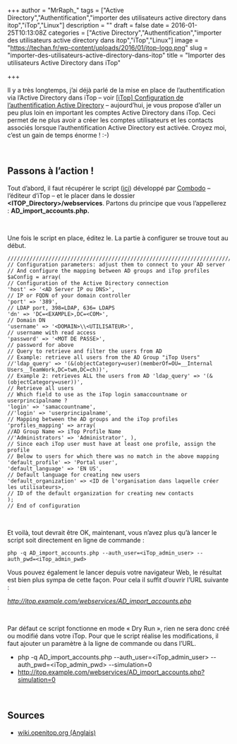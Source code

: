 +++
author = "MrRaph_"
tags = ["Active Directory","Authentification","importer des utilisateurs active directory dans itop","iTop","Linux"]
description = ""
draft = false
date = 2016-01-25T10:13:08Z
categories = ["Active Directory","Authentification","importer des utilisateurs active directory dans itop","iTop","Linux"]
image = "https://techan.fr/wp-content/uploads/2016/01/itop-logo.png"
slug = "importer-des-utilisateurs-active-directory-dans-itop"
title = "Importer des utilisateurs Active Directory dans iTop"

+++


Il y a très longtemps, j’ai déjà parlé de la mise en place de l’authentification via l’Active Directory dans iTop – voir [[iTop] Configuration de l’authentification Active Directory](https://techan.fr/itop-configuration-de-lauthentification-active-directory/) – aujourd’hui, je vous propose d’aller un peu plus loin en important les comptes Active Directory dans iTop. Ceci permet de ne plus avoir a créer les comptes utilisateurs et les contacts associés lorsque l’authentification Active Directory est activée. Croyez moi, c’est un gain de temps énorme ! :-)

 


## Passons à l’action !

Tout d’abord, il faut récupérer le script ([ici](http://www.combodo.com/documentation/AD_import_accounts.txt)) développé par [Combodo](http://www.combodo.com/) – l’éditeur d’iTop – et le placer dans le dossier **<ITOP_Directory>/webservices**. Partons du principe que vous l’appellerez : **AD_<span class="search_hit">import</span>_accounts.php.**

 

Une fois le script en place, éditez le. La partie à configurer se trouve tout au début.

    ////////////////////////////////////////////////////////////////////////////////
    // Configuration parameters: adjust them to connect to your AD server
    // And configure the mapping between AD groups and iTop profiles 
    $aConfig = array( 
    // Configuration of the Active Directory connection 
    'host' => '<AD Server IP ou DNS>', 
    // IP or FQDN of your domain controller 
    'port' => '389', 
    // LDAP port, 398=LDAP, 636= LDAPS 
    'dn' => 'DC=<EXAMPLE>,DC=<COM>', 
    // Domain DN 
    'username' => '<DOMAIN>\\<UTILISATEUR>', 
    // username with read access 
    'password' => '<MOT DE PASSE>', 
    // password for above 
    // Query to retrieve and filter the users from AD 
    // Example: retrieve all users from the AD Group "iTop Users" 
    //'ldap_query' => '(&(objectCategory=user)(memberOf=OU=__Internal Users__TeamWork,DC=twm,DC=ch))', 
    // Example 2: retrieves ALL the users from AD 'ldap_query' => '(&(objectCategory=user))', 
    // Retrieve all users 
    // Which field to use as the iTop login samaccountname or userprincipalname ? 
    'login' => 'samaccountname', 
    //'login' => 'userprincipalname', 
    // Mapping between the AD groups and the iTop profiles 
    'profiles_mapping' => array( 
    //AD Group Name => iTop Profile Name 
    //'Administrators' => 'Administrator', ),
    // Since each iTop user must have at least one profile, assign the profile 
    // Below to users for which there was no match in the above mapping 
    'default_profile' => 'Portal user', 
    'default_language' => 'EN US', 
    // Default language for creating new users
    'default_organization' => <ID de l'organisation dans laquelle créer les utilisateurs>, 
    // ID of the default organization for creating new contacts 
    ); 
    // End of configuration

 

Et voilà, tout devrait être OK, maintenant, vous n’avez plus qu’à lancer le script soit directement en ligne de commande :

    php -q AD_import_accounts.php --auth_user=<iTop_admin_user> --auth_pwd=<iTop_admin_pwd>

Vous pouvez également le lancer depuis votre navigateur Web, le résultat est bien plus sympa de cette façon. Pour cela il suffit d’ouvrir l’URL suivante :

*http://itop.example.com/webservices/AD_import_accounts.php*

 

Par défaut ce script fonctionne en mode « Dry Run », rien ne sera donc créé ou modifié dans votre iTop. Pour que le script réalise les modifications, il faut ajouter un paramètre à la ligne de commande ou dans l’URL.

- php -q AD_import_accounts.php --auth_user=<iTop_admin_user> --auth_pwd=<iTop_admin_pwd> --simulation=0
- http://itop.example.com/webservices/AD_import_accounts.php?simulation=0

 


## Sources

- [wiki.openitop.org (Anglais)](https://wiki.openitop.org/doku.php?id=active_directory_integration&s[]=active&s[]=directory&s[]=import)



